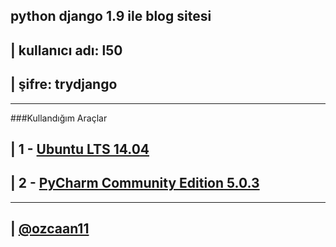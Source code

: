 python django 1.9 ile blog  sitesi
--------------------------

| kullanıcı adı: l50 
--------------- 

| şifre: trydjango 
--------------- 

--------------- 
###Kullandığım Araçlar 

| 1 - [Ubuntu LTS 14.04](http://www.ubuntu.com/download) 
--------------- 

| 2 - [PyCharm Community Edition 5.0.3](https://www.jetbrains.com/pycharm-edu/download/) 
--------------- 

--------------- 
| [@ozcaan11](https://twitter.com/ozcaan11) 
---------------
